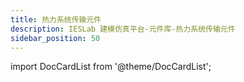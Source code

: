 ```yaml
---
title: 热力系统传输元件
description: IESLab 建模仿真平台-元件库-热力系统传输元件
sidebar_position: 50
---
```



import DocCardList from '@theme/DocCardList';

<DocCardList />